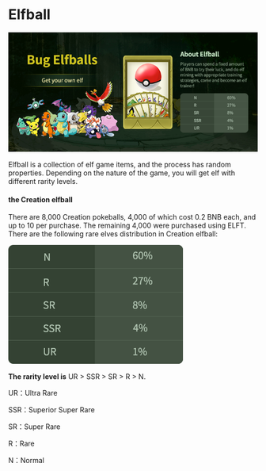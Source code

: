 # Elfball

![](<../.gitbook/assets/buy elfball.png>)

Elfball is a collection of elf game items, and the process has random properties. Depending on the nature of the game, you will get elf with different rarity levels.

#### the Creation elfball

There are 8,000 Creation pokeballs, 4,000 of which cost 0.2 BNB each, and up to 10 per purchase. The remaining 4,000 were purchased using ELFT. There are the following rare elves distribution in Creation elfball:

![](../.gitbook/assets/Rarity.png)

**The rarity level is** UR > SSR > SR > R > N.

UR：Ultra Rare

SSR：Superior Super Rare

SR：Super Rare

R：Rare

N：Normal
